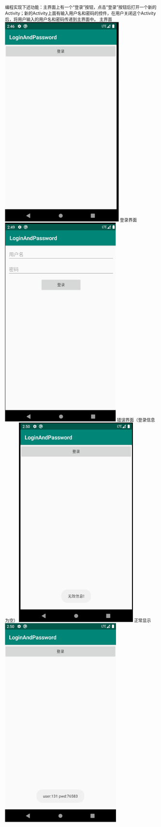 编程实现下述功能：主界面上有一个“登录”按钮，点击“登录”按钮后打开一个新的Activity；新的Activity上面有输入用户名和密码的控件，在用户关闭这个Activity后，将用户输入的用户名和密码传递到主界面中。
主界面
![text](/picture/main.png)
登录界面
![image](./picture/login.png)
错误界面（登录信息为空）
![image](./picture/wrong.png)
正常显示
![image](./picture/run.png)
